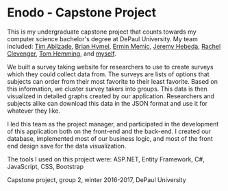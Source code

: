 # Enodo - Capstone Project

This is my undergraduate capstone project that counts towards my computer science bachelor's degree at DePaul University. My team included: [Tim Abilzade](https://www.linkedin.com/in/tim-abil-72020898/), [Brian Hymel](https://www.facebook.com/brian.hymel), [Ermin Memic](https://www.linkedin.com/in/ermin-memic-78418b115/), [Jeremy Hebeda](https://www.linkedin.com/in/jeremy-hebeda-1a2b2b82/), [Rachel Clevenger](https://www.linkedin.com/in/rachelclevenger/), [Tom Hemming](https://raw.githubusercontent.com/CodyNicholson/Enodo_Project/master/Enodo/Capstone_Project/Content/Thomas.png), and [myself](https://www.linkedin.com/in/codynicholson/).

We built a survey taking website for researchers to use to create surveys which they could collect data from. The surveys are lists of options that subjects can order from their most favorite to their least favorite. Based on this information, we cluster survey takers into groups. This data is then visualized in detailed graphs created by our application. Researchers and subjects alike can download this data in the JSON format and use it for whatever they like.

I led this team as the project manager, and participated in the development of this application both on the front-end and the back-end. I created our database, implemented most of our business logic, and most of the front end design save for the data visualization.

The tools I used on this project were: ASP.NET, Entity Framework, C#, JavaScript, CSS, Bootstrap

Capstone project, group 2, winter 2016-2017, DePaul University
